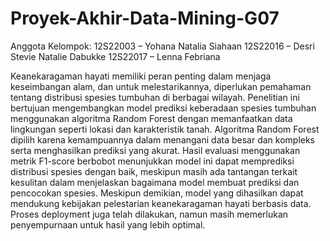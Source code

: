 # Proyek-Akhir-Data-Mining-G07
Anggota Kelompok:
12S22003 – Yohana Natalia Siahaan 
12S22016 – Desri Stevie Natalie Dabukke 
12S22017 – Lenna Febriana 

Keanekaragaman hayati memiliki peran penting dalam menjaga keseimbangan alam, dan untuk melestarikannya, diperlukan pemahaman tentang distribusi spesies tumbuhan di berbagai wilayah. Penelitian ini bertujuan mengembangkan model prediksi keberadaan spesies tumbuhan menggunakan algoritma Random Forest dengan memanfaatkan data lingkungan seperti lokasi dan karakteristik tanah. Algoritma Random Forest dipilih karena kemampuannya dalam menangani data besar dan kompleks serta menghasilkan prediksi yang akurat. Hasil evaluasi menggunakan metrik F1-score berbobot menunjukkan model ini dapat memprediksi distribusi spesies dengan baik, meskipun masih ada tantangan terkait kesulitan dalam menjelaskan bagaimana model membuat prediksi dan pencocokan spesies. Meskipun demikian, model yang dihasilkan dapat mendukung kebijakan pelestarian keanekaragaman hayati berbasis data. Proses deployment juga telah dilakukan, namun masih memerlukan penyempurnaan untuk hasil yang lebih optimal.